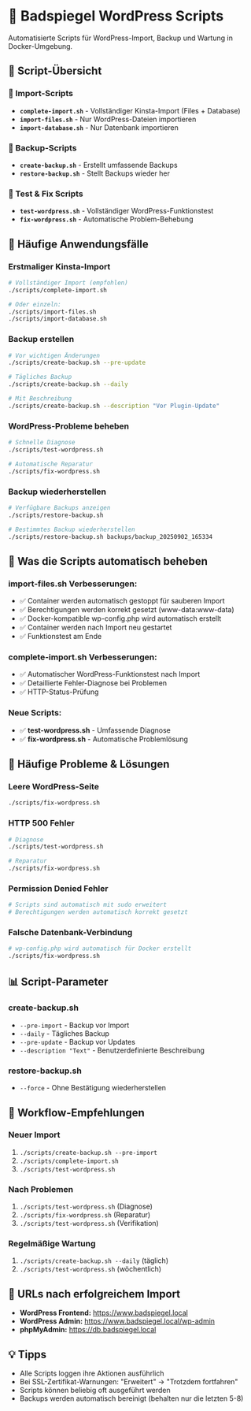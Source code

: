 # 🚀 Badspiegel WordPress Scripts

Automatisierte Scripts für WordPress-Import, Backup und Wartung in Docker-Umgebung.

## 📁 Script-Übersicht

### 🎯 Import-Scripts

- **`complete-import.sh`** - Vollständiger Kinsta-Import (Files + Database)
- **`import-files.sh`** - Nur WordPress-Dateien importieren
- **`import-database.sh`** - Nur Datenbank importieren

### 💾 Backup-Scripts

- **`create-backup.sh`** - Erstellt umfassende Backups
- **`restore-backup.sh`** - Stellt Backups wieder her

### 🧪 Test & Fix Scripts

- **`test-wordpress.sh`** - Vollständiger WordPress-Funktionstest
- **`fix-wordpress.sh`** - Automatische Problem-Behebung

## 🎯 Häufige Anwendungsfälle

### Erstmaliger Kinsta-Import

```bash
# Vollständiger Import (empfohlen)
./scripts/complete-import.sh

# Oder einzeln:
./scripts/import-files.sh
./scripts/import-database.sh
```

### Backup erstellen

```bash
# Vor wichtigen Änderungen
./scripts/create-backup.sh --pre-update

# Tägliches Backup
./scripts/create-backup.sh --daily

# Mit Beschreibung
./scripts/create-backup.sh --description "Vor Plugin-Update"
```

### WordPress-Probleme beheben

```bash
# Schnelle Diagnose
./scripts/test-wordpress.sh

# Automatische Reparatur
./scripts/fix-wordpress.sh
```

### Backup wiederherstellen

```bash
# Verfügbare Backups anzeigen
./scripts/restore-backup.sh

# Bestimmtes Backup wiederherstellen
./scripts/restore-backup.sh backups/backup_20250902_165334
```

## 🔧 Was die Scripts automatisch beheben

### import-files.sh Verbesserungen:

- ✅ Container werden automatisch gestoppt für sauberen Import
- ✅ Berechtigungen werden korrekt gesetzt (www-data:www-data)
- ✅ Docker-kompatible wp-config.php wird automatisch erstellt
- ✅ Container werden nach Import neu gestartet
- ✅ Funktionstest am Ende

### complete-import.sh Verbesserungen:

- ✅ Automatischer WordPress-Funktionstest nach Import
- ✅ Detaillierte Fehler-Diagnose bei Problemen
- ✅ HTTP-Status-Prüfung

### Neue Scripts:

- ✅ **test-wordpress.sh** - Umfassende Diagnose
- ✅ **fix-wordpress.sh** - Automatische Problemlösung

## 🚨 Häufige Probleme & Lösungen

### Leere WordPress-Seite

```bash
./scripts/fix-wordpress.sh
```

### HTTP 500 Fehler

```bash
# Diagnose
./scripts/test-wordpress.sh

# Reparatur
./scripts/fix-wordpress.sh
```

### Permission Denied Fehler

```bash
# Scripts sind automatisch mit sudo erweitert
# Berechtigungen werden automatisch korrekt gesetzt
```

### Falsche Datenbank-Verbindung

```bash
# wp-config.php wird automatisch für Docker erstellt
./scripts/fix-wordpress.sh
```

## 📊 Script-Parameter

### create-backup.sh

- `--pre-import` - Backup vor Import
- `--daily` - Tägliches Backup
- `--pre-update` - Backup vor Updates
- `--description "Text"` - Benutzerdefinierte Beschreibung

### restore-backup.sh

- `--force` - Ohne Bestätigung wiederherstellen

## 🎯 Workflow-Empfehlungen

### Neuer Import

1. `./scripts/create-backup.sh --pre-import`
2. `./scripts/complete-import.sh`
3. `./scripts/test-wordpress.sh`

### Nach Problemen

1. `./scripts/test-wordpress.sh` (Diagnose)
2. `./scripts/fix-wordpress.sh` (Reparatur)
3. `./scripts/test-wordpress.sh` (Verifikation)

### Regelmäßige Wartung

1. `./scripts/create-backup.sh --daily` (täglich)
2. `./scripts/test-wordpress.sh` (wöchentlich)

## 🔗 URLs nach erfolgreichem Import

- **WordPress Frontend:** https://www.badspiegel.local
- **WordPress Admin:** https://www.badspiegel.local/wp-admin
- **phpMyAdmin:** https://db.badspiegel.local

## 💡 Tipps

- Alle Scripts loggen ihre Aktionen ausführlich
- Bei SSL-Zertifikat-Warnungen: "Erweitert" → "Trotzdem fortfahren"
- Scripts können beliebig oft ausgeführt werden
- Backups werden automatisch bereinigt (behalten nur die letzten 5-8)

